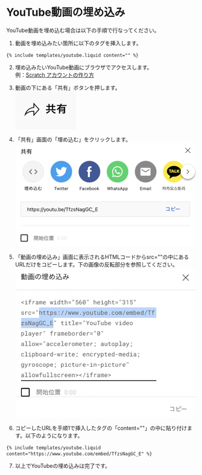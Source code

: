 # YouTube動画の埋め込み
YouTube動画を埋め込む場合は以下の手順で行なってください。

1. 動画を埋め込みたい箇所に以下のタグを挿入します。

```
{% include templates/youtube.liquid content="" %}
```

2. 埋め込みたいYouTube動画にブラウザでアクセスします。  
例：[Scratch アカウントの作り方](https://www.youtube.com/watch?v=TfzsNagGC_E)

3. 動画の下にある「共有」ボタンを押します。  
![共有ボタン](images/youtube01.png)

4. 「共有」画面の「埋め込む」をクリックします。
![共有URLの取得](images/youtube02.png)

5. 「動画の埋め込み」画面に表示されるHTMLコードからsrc=""の中にあるURLだけをコピーします。下の画像の反転部分を参照してください。  
![埋め込みのURL](images/youtube03.png)

6. コピーしたURLを手順1で挿入したタグの「content=""」の中に貼り付けます。以下のようになります。

```
{% include templates/youtube.liquid content="https://www.youtube.com/embed/TfzsNagGC_E" %}
```

7. 以上でYouTubeの埋め込みは完了です。
